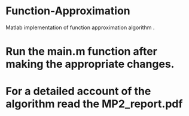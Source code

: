 # Function-Approximation
Matlab implementation of function approximation algorithm .

# Run the main.m function after making the appropriate changes.
# For a detailed account of the algorithm read the MP2_report.pdf
